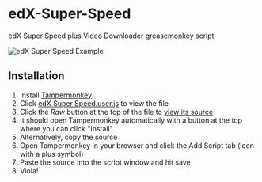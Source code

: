 # edX-Super-Speed
edX Super Speed plus Video Downloader greasemonkey script

![edX Super Speed Example](https://i.imgur.com/4z8bh06.png)

## Installation

1. Install [Tampermonkey](https://tampermonkey.net/)
1. Click [edX Super Speed.user.js](https://github.com/EricPryzant/edX-Super-Speed/blob/master/edX%20Super%20Speed.user.js) to view the file
1. Click the _Raw_ button at the top of the file to [view its source](https://github.com/EricPryzant/edX-Super-Speed/raw/master/edX%20Super%20Speed.user.js)
1. It should open Tampermonkey automatically with a button at the top where you can click "Install"
1. Alternatively, copy the source
1. Open Tampermonkey in your browser and click the Add Script tab (icon with a plus symbol)
1. Paste the source into the script window and hit save
1. Viola!

